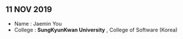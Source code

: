 ## 11 NOV 2019
- Name : Jaemin You
- College : **SungKyunKwan University** , College of Software (Korea)

